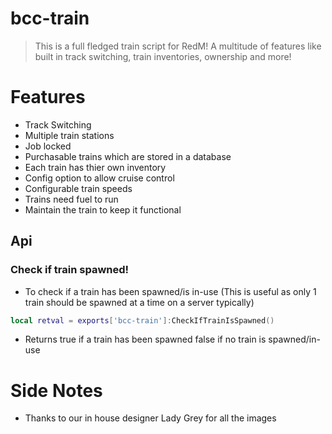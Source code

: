 # bcc-train
> This is a full fledged train script for RedM! A multitude of features like built in track switching, train inventories, ownership and more!

# Features
- Track Switching
- Multiple train stations
- Job locked
- Purchasable trains which are stored in a database
- Each train has thier own inventory
- Config option to allow cruise control
- Configurable train speeds
- Trains need fuel to run
- Maintain the train to keep it functional

## Api
### Check if train spawned!
- To check if a train has been spawned/is in-use (This is useful as only 1 train should be spawned at a time on a server typically)
```Lua
local retval = exports['bcc-train']:CheckIfTrainIsSpawned()
```
- Returns true if a train has been spawned false if no train is spawned/in-use

# Side Notes
- Thanks to our in house designer Lady Grey for all the images